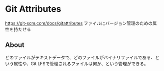# Git Attributes
https://git-scm.com/docs/gitattributes
ファイルにバージョン管理のための属性を持たせる



## About
どのファイルがテキストデータで、どのファイルがバイナリファイルである、という属性や、Git LFSで管理されるファイルは何か、という管理ができる。
